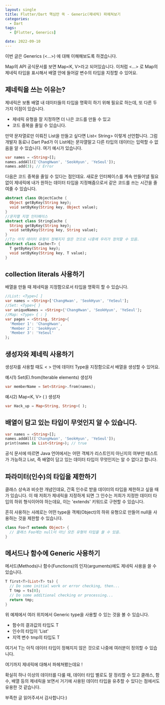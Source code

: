 ```yaml
---
layout: single
title: Flutter/Dart 핵심만 쏙 - Generic(제네릭) 파헤쳐보기
categories:
  - Dart
tags:
  - [Flutter, Generics]

date: 2022-09-10
---
```


이번 글은 Generics (<…>) 에 대해 이해해보도록 하겠습니다. 

Map의 API 공식문서를 보면 Map<K, V>라고 되어있습니다.  이처럼 <…> 로 Map의 제네릭 타입을 표시해서 배열 안에 들어갈 변수의 타입을 지정할 수 있어요. 

## 제네릭을 쓰는 이유는?

제네릭은 보통 배열 내 데이터들의 타입을 명확히 하기 위해 필요로 하는데, 또 다른 두 가지 이점이 있습니다. 

- 제네릭 유형을 잘 지정하면 더 나은 코드를 만들 수 있고
- 코드 중복을 줄일 수 있습니다.

만약 문자열로만 이뤄진 List을 만들고 싶다면 List< String> 이렇게 선언합니다. 그럼 개발자 동료나 Dart Pad가 이 List에는 문자열말고 다른 타입의 데이터는 입력할 수 없음을 알 수 있습니다. 여기 예시가 있습니다. 

```dart
var names = <String>[];
names.addAll(['ChangHwan', 'SeokHyun', 'YeSeul']);
names.add(3); // Error
```

다음은 코드 중복을 줄일 수 있다는 점인데요. 새로운 인터페이스를 계속 만들어낼 필요 없이 제네릭에 내가 원하는 데이터 타입을 지정해줌으로서 같은 코드를 쓰는 시간을 줄여줄 수 있습니다. 

```dart
abstract class ObjectCache {
  Object getByKey(String key);
  void setByKey(String key, Object value);
}
//문자열 지정 인터페이스
abstract class StringCache {
  String getByKey(String key);
  void setByKey(String key, String value);
}
//T는 아직 데이터 유형이 정해지지 않은 것으로 나중에 우리가 정의할 수 있음.
abstract class Cache<T> {
  T getByKey(String key);
  void setByKey(String key, T value);
}
```

## **collection literals 사용하기**

배열을 만들 때 제네릭을 지정함으로서 타입을 명확히 할 수 있습니다. 

```dart
//List: <Type>[ ]
var names = <String>['ChangHwan', 'SeokHyun', 'YeSeul'];
//Set: <Type>{ } 
var uniqueNames = <String>{'ChangHwan', 'SeokHyun', 'YeSeul'};
//Map: <Type> { : }
var pages = <String, String>{
  'Member 1': 'ChangHwan',
  'Member 2': 'SeokHyun',
  'Member 3': 'YeSeul'
};
```

## 생성자와 제네릭 사용하기

생성자를 사용할 때도 <  > 안에 데이터 Type을 지정함으로서 배열을 생성할 수 있어요.

예시1) Set(E).from(Iterable elements) 생성자 

```dart
var memberName = Set<String>.from(names);
```

예시2) Map<K, V> ( ) 생성자

```dart
var Hack_up = Map<String, String>( );
```

## 배열이 담고 있는 타입이 무엇인지 알 수 있습니다.

```dart
var names = <String>[];
names.addAll(['ChangHwan', 'SeokHyun', 'YeSeul']);
print(names is List<String>); // true
```

공식 문서에 따르면 Java 언어에서는 어떤 객체가 리스트인지 아닌지의 여부만 테스트가 가능하고 List<String>, 즉 배열이 담고 있는 데이터 타입이 무엇인지는 알 수 없다고 합니다. 

## 파라미터(인수)의 타입을 제한하기

클래스 상속과 비슷한 개념인데요, 간혹 인수로 받을 데이터의 타입을 제한하고 싶을 때가 있습니다. 이 때 저희가 제네릭을 지정하게 되면 그 인수는 저희가 지정한 데이터 타입의 하위 형식이어야 하는데요, 이는 'extends' 키워드로 구현할 수 있습니다. 

흔히 사용하는 사례로는 어떤 type을 객체(Object)의 하위 유형으로 만들어 null을 사용하는 것을 제한할 수 있습니다. 

```dart
class Foo<T extends Object> {
  // 클래스 Foo에는 null이 아닌 모든 유형의 타입을 쓸 수 있음. 
}
```

## 메서드나 함수에 Generic **사용하기**

메서드(Methods)나 함수(Functions)의 인자(arguments)에도 제네릭 사용을 쓸 수 있습니다.

```dart
T first<T>(List<T> ts) {
  // Do some initial work or error checking, then...
  T tmp = ts[0];
  // Do some additional checking or processing...
  return tmp;
}
```

위 예제에서 여러 위치에서 Generic type을 사용할 수 있는 것을 볼 수 있습니다. 

- 함수의 결과값의 타입도 T
- 인수의 타입이 'List<T>'
- 지역 변수 tmp의 타입도 T

여기서 T는 아직 데이터 타입이 정해지지 않은 것으로 나중에 여러분이 정의할 수 있습니다.

여기까지 제네릭에 대해서 파헤쳐봤는데요 ! 

확실히 하나 이상의 데이터를 다룰 때, 데이터 타입 별로도 잘 정리할 수 있고 클래스, 함수, 배열 등의 제네릭을 보면서 거기에 사용된 데이터 타입을 유추할 수 있다는 점에서도 유용한 것 같습니다.  

부족한 글 읽어주셔서 감사합니다:)
